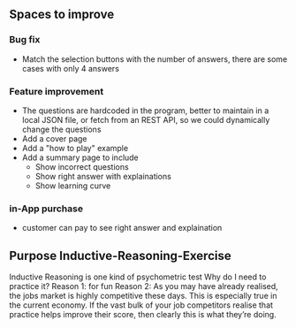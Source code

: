 ## Spaces to improve
### Bug fix
- Match the selection buttons with the number of answers, there are some cases with only 4 answers

### Feature improvement
- The questions are hardcoded in the program, better to maintain in a local JSON file, or fetch from an REST API, so we could dynamically change the questions
- Add a cover page 
- Add a "how to play" example
- Add a summary page to include
  - Show incorrect questions
  - Show right answer with explainations
  - Show learning curve

### in-App purchase
- customer can pay to see right answer and explaination


## Purpose Inductive-Reasoning-Exercise
Inductive Reasoning is one kind of psychometric test
Why do I need to practice it?
Reason 1: for fun
Reason 2: As you may have already realised, the jobs market is highly competitive these days. This is especially true in the current economy. If the vast bulk of your job competitors realise that practice helps improve their score, then clearly this is what they’re doing. 


